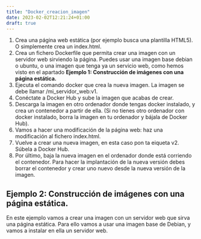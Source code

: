 ```yaml
---
title: "Docker_creacion_imagen"
date: 2023-02-02T12:21:24+01:00
draft: true
---
```


1. Crea una página web estática (por ejemplo busca una plantilla HTML5). O simplemente crea un index.html.
2. Crea un fichero Dockerfile que permita crear una imagen con un servidor web sirviendo la página. Puedes usar una imagen base debian o ubuntu, o una imagen que tenga ya un servicio web, como hemos visto en el apartado **Ejemplo 1: Construcción de imágenes con una página estática.**
3. Ejecuta el comando docker que crea la nueva imagen. La imagen se debe llamar /mi_servidor_web:v1.
4. Conéctate a Docker Hub y sube la imagen que acabas de crear.
5. Descarga la imagen en otro ordenador donde tengas docker instalado, y crea un contenedor a partir de ella. (Si no tienes otro ordenador con docker instalado, borra la imagen en tu ordenador y bájala de Docker Hub).
6. Vamos a hacer una modificación de la página web: haz una modificación al fichero index.html.
7. Vuelve a crear una nueva imagen, en esta caso pon ta eiqueta v2. Súbela a Docker Hub.
8. Por último, baja la nueva imagen en el ordenador donde está corriendo el contenedor. Para hacer la implantación de la nueva versión debes borrar el contenedor y crear uno nuevo desde la nueva versión de la imagen.

## Ejemplo 2: Construcción de imágenes con una página estática.

En este ejemplo vamos a crear una imagen con un servidor web que sirva una página estática. Para ello vamos a usar una imagen base de Debian, y vamos a instalar en ella un servidor web.